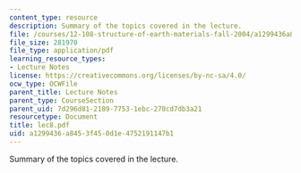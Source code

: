 ```yaml
---
content_type: resource
description: Summary of the topics covered in the lecture.
file: /courses/12-108-structure-of-earth-materials-fall-2004/a1299436a8453f450d1e4752191147b1_lec8.pdf
file_size: 281970
file_type: application/pdf
learning_resource_types:
- Lecture Notes
license: https://creativecommons.org/licenses/by-nc-sa/4.0/
ocw_type: OCWFile
parent_title: Lecture Notes
parent_type: CourseSection
parent_uid: 7d296d81-2189-7753-1ebc-270cd7db3a21
resourcetype: Document
title: lec8.pdf
uid: a1299436-a845-3f45-0d1e-4752191147b1
---
```

Summary of the topics covered in the lecture.